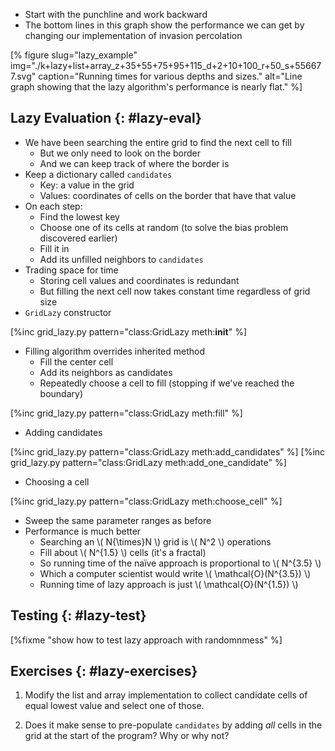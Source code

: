 -   Start with the punchline and work backward
-   The bottom lines in this graph show the performance we can get by changing our implementation of invasion percolation

[% figure
   slug="lazy_example"
   img="./k+lazy+list+array_z+35+55+75+95+115_d+2+10+100_r+50_s+556677.svg"
   caption="Running times for various depths and sizes."
   alt="Line graph showing that the lazy algorithm's performance is nearly flat."
%]

## Lazy Evaluation {: #lazy-eval}

-   We have been searching the entire grid to find the next cell to fill
    -   But we only need to look on the border
    -   And we can keep track of where the border is
-   Keep a dictionary called `candidates`
    -   Key: a value in the grid
    -   Values: coordinates of cells on the border that have that value
-   On each step:
    -   Find the lowest key
    -   Choose one of its cells at random (to solve the bias problem discovered earlier)
    -   Fill it in
    -   Add its unfilled neighbors to `candidates`
-   Trading space for time
    -   Storing cell values and coordinates is redundant
    -   But filling the next cell now takes constant time regardless of grid size
-   `GridLazy` constructor

[%inc grid_lazy.py pattern="class:GridLazy meth:__init__" %]

-   Filling algorithm overrides inherited method
    -   Fill the center cell
    -   Add its neighbors as candidates
    -   Repeatedly choose a cell to fill (stopping if we've reached the boundary)

[%inc grid_lazy.py pattern="class:GridLazy meth:fill" %]

-   Adding candidates

[%inc grid_lazy.py pattern="class:GridLazy meth:add_candidates" %]
[%inc grid_lazy.py pattern="class:GridLazy meth:add_one_candidate" %]

-   Choosing a cell

[%inc grid_lazy.py pattern="class:GridLazy meth:choose_cell" %]

-   Sweep the same parameter ranges as before
-   Performance is much better
    -   Searching an \\( N{\times}N \\) grid is \\( N^2 \\) operations
    -   Fill about \\( N^{1.5} \\) cells (it's a fractal)
    -   So running time of the naïve approach is proportional to \\( N^{3.5} \\)
    -   Which a computer scientist would write \\( \mathcal{O}(N^{3.5}) \\)
    -   Running time of lazy approach is just \\( \mathcal{O}(N^{1.5}) \\)

## Testing {: #lazy-test}

[%fixme "show how to test lazy approach with randomnmess" %]

## Exercises {: #lazy-exercises}

1.  Modify the list and array implementation to collect candidate cells of equal lowest value
    and select one of those.

1.  Does it make sense to pre-populate `candidates` by adding *all* cells in the grid
    at the start of the program?
    Why or why not?
